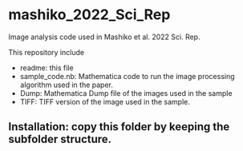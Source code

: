 # mashiko_2022_Sci_Rep
Image analysis code used in Mashiko et al. 2022 Sci. Rep. 

This repository include
+ readme: this file
+ sample_code.nb: Mathematica code to run the image processing algorithm used in the paper.
+ Dump: Mathematica Dump file of the images used in the sample
+ TIFF: TIFF version of the image used in the sample.

## Installation: copy this folder by keeping the subfolder structure.


